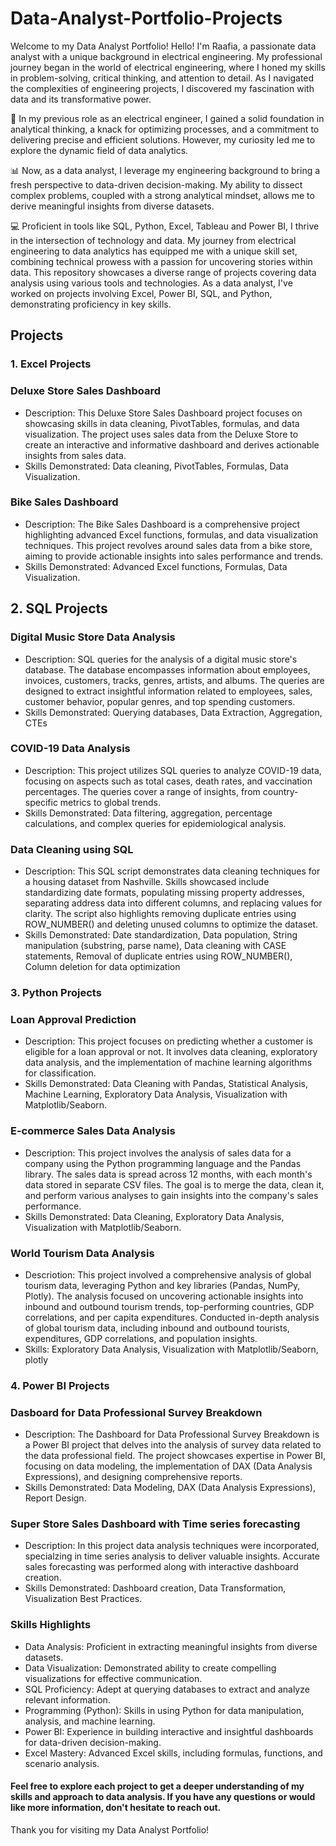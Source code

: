 # Data-Analyst-Portfolio-Projects
Welcome to my Data Analyst Portfolio! 
 Hello! I'm Raafia, a passionate data analyst with a unique background in electrical engineering. My professional journey began in the world of electrical engineering, where I honed my skills in problem-solving, critical thinking, and attention to detail. As I navigated the complexities of engineering projects, I discovered my fascination with data and its transformative power.

🔧 In my previous role as an electrical engineer, I gained a solid foundation in analytical thinking, a knack for optimizing processes, and a commitment to delivering precise and efficient solutions. However, my curiosity led me to explore the dynamic field of data analytics.

📊 Now, as a data analyst, I leverage my engineering background to bring a fresh perspective to data-driven decision-making. My ability to dissect complex problems, coupled with a strong analytical mindset, allows me to derive meaningful insights from diverse datasets.

💻 Proficient in tools like SQL, Python, Excel, Tableau and Power BI, I thrive in the intersection of technology and data. My journey from electrical engineering to data analytics has equipped me with a unique skill set, combining technical prowess with a passion for uncovering stories within data.
This repository showcases a diverse range of projects covering data analysis using various tools and technologies. As a data analyst, I've worked on projects involving Excel, Power BI, SQL, and Python, demonstrating proficiency in key skills.
## Projects
### 1. Excel Projects
### Deluxe Store Sales Dashboard
- Description: This Deluxe Store Sales Dashboard project focuses on showcasing skills in data cleaning, PivotTables, formulas, and data visualization. The project uses sales data from the Deluxe Store to create an interactive and informative dashboard and derives actionable insights from sales data.
- Skills Demonstrated: Data cleaning, PivotTables, Formulas, Data Visualization.
### Bike Sales Dashboard
- Description: The Bike Sales Dashboard is a comprehensive project highlighting advanced Excel functions, formulas, and data visualization techniques. This project revolves around sales data from a bike store, aiming to provide actionable insights into sales performance and trends.
- Skills Demonstrated: Advanced Excel functions, Formulas, Data Visualization.

## 2. SQL Projects
### Digital Music Store Data Analysis

 - Description: SQL queries for the analysis of a digital music store's database. The database encompasses information about employees, invoices, customers, tracks, genres, artists, and albums. The queries are designed to extract insightful information related to employees, sales, customer behavior, popular genres, and top spending customers.
- Skills Demonstrated: Querying databases, Data Extraction, Aggregation, CTEs
###  COVID-19 Data Analysis

- Description: This project utilizes SQL queries to analyze COVID-19 data, focusing on aspects such as total cases, death rates, and vaccination percentages. The queries cover a range of insights, from country-specific metrics to global trends.
- Skills Demonstrated: Data filtering, aggregation, percentage calculations, and complex queries for epidemiological analysis.

###  Data Cleaning using SQL

- Description: This SQL script demonstrates data cleaning techniques for a housing dataset from Nashville. Skills showcased include standardizing date formats, populating missing property addresses, separating address data into different columns, and replacing values for clarity. The script also highlights removing duplicate entries using ROW_NUMBER() and deleting unused columns to optimize the dataset.
- Skills Demonstrated: Date standardization,
Data population,
String manipulation (substring, parse name),
Data cleaning with CASE statements,
Removal of duplicate entries using ROW_NUMBER(),
Column deletion for data optimization
### 3. Python Projects
### Loan Approval Prediction

- Description: This project focuses on predicting whether a customer is eligible for a loan approval or not. It involves data cleaning, exploratory data analysis, and the implementation of machine learning algorithms for classification.
- Skills Demonstrated: Data Cleaning with Pandas, Statistical Analysis, Machine Learning, Exploratory Data Analysis, Visualization with Matplotlib/Seaborn.
### E-commerce Sales Data Analysis

- Description: This project involves the analysis of sales data for a company using the Python programming language and the Pandas library. The sales data is spread across 12 months, with each month's data stored in separate CSV files. The goal is to merge the data, clean it, and perform various analyses to gain insights into the company's sales performance.
- Skills Demonstrated: Data Cleaning, Exploratory Data Analysis, Visualization with Matplotlib/Seaborn.
### World Tourism Data Analysis
  - Descriotion: This project involved a comprehensive analysis of global tourism data, leveraging Python and key libraries (Pandas, NumPy, Plotly). The analysis focused on uncovering actionable insights into inbound and outbound tourism trends, top-performing countries, GDP correlations, and per capita expenditures. Conducted in-depth analysis of global tourism data, including inbound and outbound tourists, expenditures, GDP correlations, and population insights.
  - Skills: Exploratory Data Analysis, Visualization with Matplotlib/Seaborn, plotly
### 4. Power BI Projects
### Dasboard for Data Professional Survey Breakdown
- Description: The Dashboard for Data Professional Survey Breakdown is a Power BI project that delves into the analysis of survey data related to the data professional field. The project showcases expertise in Power BI, focusing on data modeling, the implementation of DAX (Data Analysis Expressions), and designing comprehensive reports.
- Skills Demonstrated: Data Modeling, DAX (Data Analysis Expressions), Report Design.
### Super Store Sales Dashboard with Time series forecasting

- Description: In this project data analysis techniques were incorporated, specialzing in time series analysis to deliver valuable insights. Accurate sales forecasting was performed along with interactive dashboard creation.
- Skills Demonstrated: Dashboard creation, Data Transformation, Visualization Best Practices.
### Skills Highlights


- Data Analysis: Proficient in extracting meaningful insights from diverse datasets.
- Data Visualization: Demonstrated ability to create compelling visualizations for effective communication.
- SQL Proficiency: Adept at querying databases to extract and analyze relevant information.
- Programming (Python): Skills in using Python for data manipulation, analysis, and machine learning.
- Power BI: Experience in building interactive and insightful dashboards for data-driven decision-making.
- Excel Mastery: Advanced Excel skills, including formulas, functions, and scenario analysis.
#### Feel free to explore each project to get a deeper understanding of my skills and approach to data analysis. If you have any questions or would like more information, don't hesitate to reach out.

Thank you for visiting my Data Analyst Portfolio!
